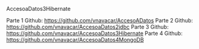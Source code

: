 AccesoaDatos3Hibernate

Parte 1 Github: https://github.com/vnavacar/AccesoADatos
Parte 2 Github: https://github.com/vnavacar/AccesoaDatos2jdbc
Parte 3 Github: https://github.com/vnavacar/AccesoaDatos3Hibernate
Parte 4 Github: https://github.com/vnavacar/AccesoaDatos4MongoDB
